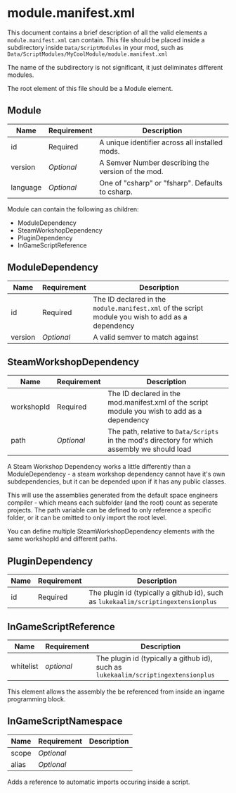 # module.manifest.xml

This document contains a brief description of all the valid elements a `module.manifest.xml` can contain. This file should be placed inside a subdirectory inside `Data/ScriptModules` in your mod, such as `Data/ScriptModules/MyCoolModule/module.manifest.xml`

The name of the subdirectory is not significant, it just deliminates different modules.

The root element of this file should be a Module element.

## Module

|Name|Requirement|Description|
|-|-|-|
|id|Required|A unique identifier across all installed mods.|
|version|_Optional_|A Semver Number describing the version of the mod.|
|language|_Optional_|One of "csharp" or "fsharp". Defaults to csharp.|

Module can contain the following as children:

 - ModuleDependency
 - SteamWorkshopDependency
 - PluginDependency
 - InGameScriptReference

## ModuleDependency

|Name|Requirement|Description|
|-|-|-|
|id|Required|The ID declared in the `module.manifest.xml` of the script module you wish to add as a dependency|
|version|_Optional_|A valid semver to match against|

## SteamWorkshopDependency

|Name|Requirement|Description|
|-|-|-|
|workshopId|Required|The ID declared in the mod.manifest.xml of the script module you wish to add as a dependency|
|path|_Optional_|The path, relative to `Data/Scripts` in the mod's directory for which assembly we should load|

A Steam Workshop Dependency works a little differently than a ModuleDependency - a steam workshop dependency cannot have it's own subdependencies, but it can be depended upon if it has any public classes.

This will use the assemblies generated from the default space engineers compiler - which means
each subfolder (and the root) count as seperate projects. The path variable can be defined to only
reference a specific folder, or it can be omitted to only import the root level.

You can define multiple SteamWorkshopDependency elements with the same workshopId and different paths.

## PluginDependency

|Name|Requirement|Description|
|-|-|-|
|id|Required|The plugin id (typically a github id), such as `lukekaalim/scriptingextensionplus`|

## InGameScriptReference

|Name|Requirement|Description|
|-|-|-|
|whitelist|_optional_|The plugin id (typically a github id), such as `lukekaalim/scriptingextensionplus`|

This element allows the assembly the be referenced from inside an ingame programming block.

## InGameScriptNamespace

|Name|Requirement|Description|
|-|-|-|
|scope|_Optional_||
|alias|_Optional_||

Adds a reference to automatic imports occuring inside a script.